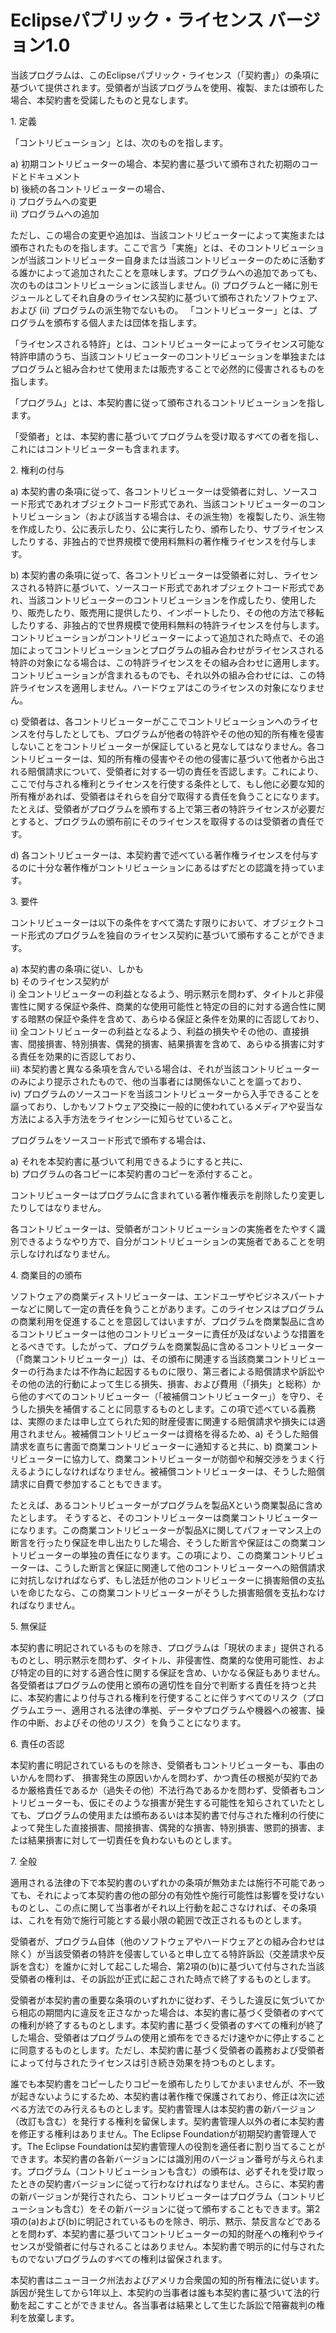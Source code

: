 Eclipseパブリック・ライセンス バージョン1.0 
===========================================

当該プログラムは、このEclipseパブリック・ライセンス（「契約書」）の条項に基づいて提供されます。受領者が当該プログラムを使用、複製、または頒布した場合、本契約書を受諾したものと見なします。

1\. 定義

「コントリビューション」とは、次のものを指します。

<div class="indent">

a)
初期コントリビューターの場合、本契約書に基づいて頒布された初期のコードとドキュメント\
b) 後続の各コントリビューターの場合、\
i) プログラムへの変更\
ii) プログラムへの追加

</div>

ただし、この場合の変更や追加は、当該コントリビューターによって実施または頒布されたものを指します。ここで言う「実施」とは、そのコントリビューションが当該コントリビューター自身または当該コントリビューターのために活動する誰かによって追加されたことを意味します。プログラムへの追加であっても、次のものはコントリビューションに該当しません。(i)
プログラムと一緒に別モジュールとしてそれ自身のライセンス契約に基づいて頒布されたソフトウェア、および
(ii) プログラムの派生物でないもの。
「コントリビューター」とは、プログラムを頒布する個人または団体を指します。

「ライセンスされる特許」とは、コントリビューターによってライセンス可能な特許申請のうち、当該コントリビューターのコントリビューションを単独またはプログラムと組み合わせて使用または販売することで必然的に侵害されるものを指します。

「プログラム」とは、本契約書に従って頒布されるコントリビューションを指します。

「受領者」とは、本契約書に基づいてプログラムを受け取るすべての者を指し、これにはコントリビューターも含まれます。

2\. 権利の付与

<div class="indent">

a)
本契約書の条項に従って、各コントリビューターは受領者に対し、ソースコード形式であれオブジェクトコード形式であれ、当該コントリビューターのコントリビューション（および該当する場合は、その派生物）を複製したり、派生物を作成したり、公に表示したり、公に実行したり、頒布したり、サブライセンスしたりする、非独占的で世界規模で使用料無料の著作権ライセンスを付与します。

</div>

<div class="indent">

b)
本契約書の条項に従って、各コントリビューターは受領者に対し、ライセンスされる特許に基づいて、ソースコード形式であれオブジェクトコード形式であれ、当該コントリビューターのコントリビューションを作成したり、使用したり、販売したり、販売用に提供したり、インポートしたり、その他の方法で移転したりする、非独占的で世界規模で使用料無料の特許ライセンスを付与します。コントリビューションがコントリビューターによって追加された時点で、その追加によってコントリビューションとプログラムの組み合わせがライセンスされる特許の対象になる場合は、この特許ライセンスをその組み合わせに適用します。コントリビューションが含まれるものでも、それ以外の組み合わせには、この特許ライセンスを適用しません。ハードウェアはこのライセンスの対象になりません。

</div>

<div class="indent">

c)
受領者は、各コントリビューターがここでコントリビューションへのライセンスを付与したとしても、プログラムが他者の特許やその他の知的所有権を侵害しないことをコントリビューターが保証していると見なしてはなりません。各コントリビューターは、知的所有権の侵害やその他の侵害に基づいて他者から出される賠償請求について、受領者に対する一切の責任を否認します。これにより、ここで付与される権利とライセンスを行使する条件として、もし他に必要な知的所有権があれば、受領者はそれらを自分で取得する責任を負うことになります。たとえば、受領者がプログラムを頒布する上で第三者の特許ライセンスが必要だとすると、プログラムの頒布前にそのライセンスを取得するのは受領者の責任です。

</div>

<div class="indent">

d)
各コントリビューターは、本契約書で述べている著作権ライセンスを付与するのに十分な著作権がコントリビューションにあるはずだとの認識を持っています。

</div>

3\. 要件

コントリビューターは以下の条件をすべて満たす限りにおいて、オブジェクトコード形式のプログラムを独自のライセンス契約に基づいて頒布することができます。

<div class="indent">

a\) 本契約書の条項に従い、しかも\
b) そのライセンス契約が\
i)
全コントリビューターの利益となるよう、明示黙示を問わず、タイトルと非侵害性に関する保証や条件、商業的な使用可能性と特定の目的に対する適合性に関する暗黙の保証や条件を含めて、あらゆる保証と条件を効果的に否認しており、\
ii)
全コントリビューターの利益となるよう、利益の損失やその他の、直接損害、間接損害、特別損害、偶発的損害、結果損害を含めて、あらゆる損害に対する責任を効果的に否認しており、\
iii)
本契約書と異なる条項を含んでいる場合は、それが当該コントリビューターのみにより提示されたもので、他の当事者には関係ないことを謳っており、\
iv)
プログラムのソースコードを当該コントリビューターから入手できることを謳っており、しかもソフトウェア交換に一般的に使われているメディアや妥当な方法による入手方法をライセンシーに知らせていること。

</div>

プログラムをソースコード形式で頒布する場合は、

<div class="indent">

a\) それを本契約書に基づいて利用できるようにすると共に、\
b) プログラムの各コピーに本契約書のコピーを添付すること。

</div>

コントリビューターはプログラムに含まれている著作権表示を削除したり変更したりしてはなりません。

各コントリビューターは、受領者がコントリビューションの実施者をたやすく識別できるようなやり方で、自分がコントリビューションの実施者であることを明示しなければなりません。

4\. 商業目的の頒布

ソフトウェアの商業ディストリビューターは、エンドユーザやビジネスパートナーなどに関して一定の責任を負うことがあります。このライセンスはプログラムの商業利用を促進することを意図してはいますが、プログラムを商業製品に含めるコントリビューターは他のコントリビューターに責任が及ばないような措置をとるべきです。したがって、プログラムを商業製品に含めるコントリビューター（「商業コントリビューター」）は、その頒布に関連する当該商業コントリビューターの行為または不作為に起因するものに限り、第三者による賠償請求や訴訟やその他の法的行動によって生じる損失、損害、および費用（「損失」と総称）から他のすべてのコントリビューター（「被補償コントリビューター」）を守り、そうした損失を補償することに同意するものとします。この項で述べている義務は、実際のまたは申し立てられた知的財産侵害に関連する賠償請求や損失には適用されません。被補償コントリビューターは資格を得るため、a)
そうした賠償請求を直ちに書面で商業コントリビューターに通知すると共に、b)
商業コントリビューターに協力して、商業コントリビューターが防御や和解交渉をうまく行えるようにしなければなりません。被補償コントリビューターは、そうした賠償請求に自費で参加することもできます。

たとえば、あるコントリビューターがプログラムを製品Xという商業製品に含めたとします。
そうすると、そのコントリビューターは商業コントリビューターになります。この商業コントリビューターが製品Xに関してパフォーマンス上の断言を行ったり保証を申し出たりした場合、そうした断言や保証はこの商業コントリビューターの単独の責任になります。この項により、この商業コントリビューターは、こうした断言と保証に関連して他のコントリビューターへの賠償請求に対抗しなければならず、もし法廷が他のコントリビューターに損害賠償の支払いを命じたなら、この商業コントリビューターがそうした損害賠償を支払わなければなりません。

5\. 無保証

本契約書に明記されているものを除き、プログラムは「現状のまま」提供されるものとし、明示黙示を問わず、タイトル、非侵害性、商業的な使用可能性、および特定の目的に対する適合性に関する保証を含め、いかなる保証もありません。各受領者はプログラムの使用と頒布の適切性を自分で判断する責任を持つと共に、本契約書により付与される権利を行使することに伴うすべてのリスク（プログラムエラー、適用される法律の準拠、データやプログラムや機器への被害、操作の中断、およびその他のリスク）を負うことになります。

6\. 責任の否認

本契約書に明記されているものを除き、受領者もコントリビューターも、事由のいかんを問わず、
損害発生の原因いかんを問わず、かつ責任の根拠が契約であるか厳格責任であるか（過失その他）不法行為であるかを問わず、受領者もコントリビューターも、仮にそのような損害が発生する可能性を知らされていたとしても、プログラムの使用または頒布あるいは本契約書で付与された権利の行使によって発生した直接損害、間接損害、偶発的な損害、特別損害、懲罰的損害、または結果損害に対して一切責任を負わないものとします。

7\. 全般

適用される法律の下で本契約書のいずれかの条項が無効または施行不可能であっても、それによって本契約書の他の部分の有効性や施行可能性は影響を受けないものとし、この点に関して当事者がそれ以上行動を起こさなければ、その条項は、これを有効で施行可能とする最小限の範囲で改正されるものとします。

受領者が、プログラム自体（他のソフトウェアやハードウェアとの組み合わせは除く）が当該受領者の特許を侵害していると申し立てる特許訴訟（交差請求や反訴を含む）を誰かに対して起こした場合、第2項の(b)に基づいて付与された当該受領者の権利は、その訴訟が正式に起こされた時点で終了するものとします。

受領者が本契約書の重要な条項のいずれかに従わず、そうした違反に気づいてから相応の期間内に違反を正さなかった場合は、本契約書に基づく受領者のすべての権利が終了するものとします。本契約書に基づく受領者のすべての権利が終了した場合、受領者はプログラムの使用と頒布をできるだけ速やかに停止することに同意するものとします。ただし、本契約書に基づく受領者の義務および受領者によって付与されたライセンスは引き続き効果を持つものとします。

誰でも本契約書をコピーしたりコピーを頒布したりしてかまいませんが、不一致が起きないようにするため、本契約書は著作権で保護されており、修正は次に述べる方法でのみ行えるものとします。契約書管理人は本契約書の新バージョン（改訂も含む）を発行する権利を留保します。契約書管理人以外の者に本契約書を修正する権利はありません。The
Eclipse Foundationが初期契約書管理人です。The Eclipse
Foundationは契約書管理人の役割を適任者に割り当てることができます。本契約書の各新バージョンには識別用のバージョン番号が与えられます。プログラム（コントリビューションも含む）の頒布は、必ずそれを受け取ったときの契約書バージョンに従って行わなければなりません。さらに、本契約書の新バージョンが発行されたら、コントリビューターはプログラム（コントリビューションも含む）をその新バージョンに従って頒布することもできます。第2項の(a)および(b)に明記されているものを除き、明示、黙示、禁反言などであるとを問わず、本契約書に基づいてコントリビューターの知的財産への権利やライセンスが受領者に付与されることはありません。本契約書で明示的に付与されたものでないプログラムのすべての権利は留保されます。

本契約書はニューヨーク州法およびアメリカ合衆国の知的所有権法に従います。訴因が発生してから1年以上、本契約の当事者は誰も本契約書に基づいて法的行動を起こすことができません。各当事者は結果として生じた訴訟で陪審裁判の権利を放棄します。
